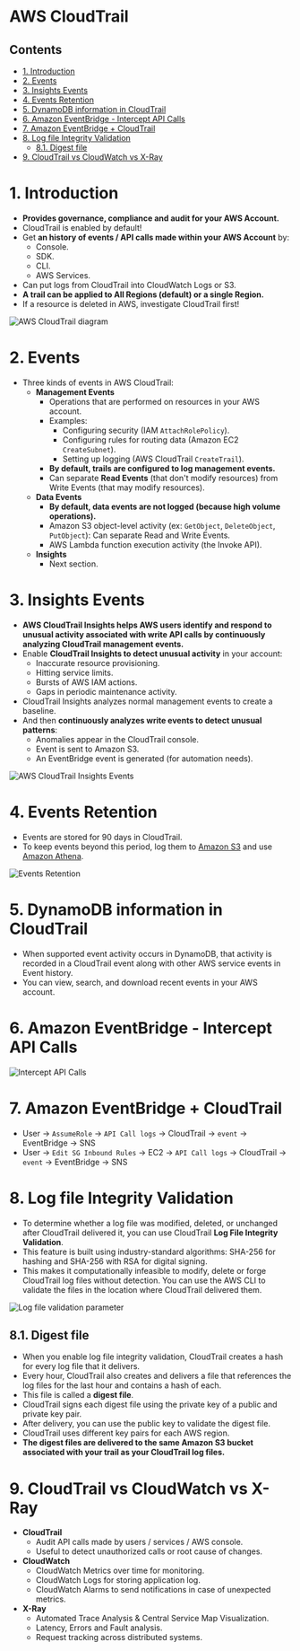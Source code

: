 # AWS CloudTrail <!-- omit in toc -->

## Contents <!-- omit in toc -->

- [1. Introduction](#1-introduction)
- [2. Events](#2-events)
- [3. Insights Events](#3-insights-events)
- [4. Events Retention](#4-events-retention)
- [5. DynamoDB information in CloudTrail](#5-dynamodb-information-in-cloudtrail)
- [6. Amazon EventBridge - Intercept API Calls](#6-amazon-eventbridge---intercept-api-calls)
- [7. Amazon EventBridge + CloudTrail](#7-amazon-eventbridge--cloudtrail)
- [8. Log file Integrity Validation](#8-log-file-integrity-validation)
  - [8.1. Digest file](#81-digest-file)
- [9. CloudTrail vs CloudWatch vs X-Ray](#9-cloudtrail-vs-cloudwatch-vs-x-ray)

# 1. Introduction

- **Provides governance, compliance and audit for your AWS Account.**
- CloudTrail is enabled by default!
- Get **an history of events / API calls made within your AWS Account** by:
  - Console.
  - SDK.
  - CLI.
  - AWS Services.
- Can put logs from CloudTrail into CloudWatch Logs or S3.
- **A trail can be applied to All Regions (default) or a single Region.**
- If a resource is deleted in AWS, investigate CloudTrail first!

![AWS CloudTrail diagram](/Images/AWSCloudTrailDiagram.png)

# 2. Events

- Three kinds of events in AWS CloudTrail:
  - **Management Events**
    - Operations that are performed on resources in your AWS account.
    - Examples:
      - Configuring security (IAM `AttachRolePolicy`).
      - Configuring rules for routing data (Amazon EC2 `CreateSubnet`).
      - Setting up logging (AWS CloudTrail `CreateTrail`).
    - **By default, trails are configured to log management events.**
    - Can separate **Read Events** (that don't modify resources) from Write Events (that may modify resources).
  - **Data Events**
    - **By default, data events are not logged (because high volume operations).**
    - Amazon S3 object-level activity (ex: `GetObject`, `DeleteObject`, `PutObject`): Can separate Read and Write Events.
    - AWS Lambda function execution activity (the Invoke API).
  - **Insights**
    - Next section.

# 3. Insights Events

- **AWS CloudTrail Insights helps AWS users identify and respond to unusual activity associated with write API calls by continuously analyzing CloudTrail management events.**
- Enable **CloudTrail Insights to detect unusual activity** in your account:
  - Inaccurate resource provisioning.
  - Hitting service limits.
  - Bursts of AWS IAM actions.
  - Gaps in periodic maintenance activity.
- CloudTrail Insights analyzes normal management events to create a baseline.
- And then **continuously analyzes write events to detect unusual patterns**:
  - Anomalies appear in the CloudTrail console.
  - Event is sent to Amazon S3.
  - An EventBridge event is generated (for automation needs).

![AWS CloudTrail Insights Events](/Images/AWSCloudTrailInsights.png)

# 4. Events Retention

- Events are stored for 90 days in CloudTrail.
- To keep events beyond this period, log them to [Amazon S3](/Storage/Amazon%20S3.md) and use [Amazon Athena](/Analytics/Amazon%20Athena.md).

![Events Retention](/Images/AWSCloudTrailEventsRetention.png)

# 5. DynamoDB information in CloudTrail

- When supported event activity occurs in DynamoDB, that activity is recorded in a CloudTrail event along with other AWS service events in Event history.
- You can view, search, and download recent events in your AWS account.

# 6. Amazon EventBridge - Intercept API Calls

![Intercept API Calls](/Images/AmazonEventBridgeInterceptAPICalls.png)

# 7. Amazon EventBridge + CloudTrail

- User -> `AssumeRole` -> `API Call logs` -> CloudTrail -> `event` -> EventBridge -> SNS
- User -> `Edit SG Inbound Rules` -> EC2 -> `API Call logs` -> CloudTrail -> `event` -> EventBridge -> SNS

# 8. Log file Integrity Validation

- To determine whether a log file was modified, deleted, or unchanged after CloudTrail delivered it, you can use CloudTrail **Log File Integrity Validation**.
- This feature is built using industry-standard algorithms: SHA-256 for hashing and SHA-256 with RSA for digital signing.
- This makes it computationally infeasible to modify, delete or forge CloudTrail log files without detection. You can use the AWS CLI to validate the files in the location where CloudTrail delivered them.

![Log file validation parameter](/Images/AWSCloudTrailLogFileValidationParameter.png)

## 8.1. Digest file

- When you enable log file integrity validation, CloudTrail creates a hash for every log file that it delivers.
- Every hour, CloudTrail also creates and delivers a file that references the log files for the last hour and contains a hash of each.
- This file is called a **digest file**.
- CloudTrail signs each digest file using the private key of a public and private key pair.
- After delivery, you can use the public key to validate the digest file.
- CloudTrail uses different key pairs for each AWS region.
- **The digest files are delivered to the same Amazon S3 bucket associated with your trail as your CloudTrail log files.**

# 9. CloudTrail vs CloudWatch vs X-Ray

- **CloudTrail**
  - Audit API calls made by users / services / AWS console.
  - Useful to detect unauthorized calls or root cause of changes.
- **CloudWatch**
  - CloudWatch Metrics over time for monitoring.
  - CloudWatch Logs for storing application log.
  - CloudWatch Alarms to send notifications in case of unexpected metrics.
- **X-Ray**
  - Automated Trace Analysis & Central Service Map Visualization.
  - Latency, Errors and Fault analysis.
  - Request tracking across distributed systems.
